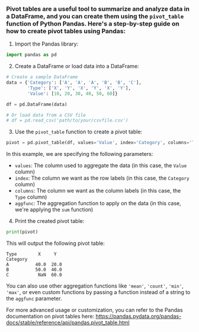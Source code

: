 ### Pivot tables are a useful tool to summarize and analyze data in a DataFrame, and you can create them using the `pivot_table` function of Python Pandas. Here's a step-by-step guide on how to create pivot tables using Pandas:

1. Import the Pandas library:

```python
import pandas as pd
```

2. Create a DataFrame or load data into a DataFrame:

```python
# Create a sample DataFrame
data = {'Category': ['A', 'A', 'A', 'B', 'B', 'C'],
        'Type': ['X', 'Y', 'X', 'Y', 'X', 'Y'],
        'Value': [10, 20, 30, 40, 50, 60]}

df = pd.DataFrame(data)

# Or load data from a CSV file
# df = pd.read_csv('path/to/your/csvfile.csv')
```

3. Use the `pivot_table` function to create a pivot table:

```python
pivot = pd.pivot_table(df, values='Value', index='Category', columns='Type', aggfunc='sum')
```

In this example, we are specifying the following parameters:

- `values`: The column used to aggregate the data (in this case, the `Value` column)
- `index`: The column we want as the row labels (in this case, the `Category` column)
- `columns`: The column we want as the column labels (in this case, the `Type` column)
- `aggfunc`: The aggregation function to apply on the data (in this case, we're applying the `sum` function)

4. Print the created pivot table:

```python
print(pivot)
```

This will output the following pivot table:

```
Type        X     Y
Category            
A          40.0  20.0
B          50.0  40.0
C           NaN  60.0
```

You can also use other aggregation functions like `'mean'`, `'count'`, `'min'`, `'max'`, or even custom functions by passing a function instead of a string to the `aggfunc` parameter.

For more advanced usage or customization, you can refer to the Pandas documentation on pivot tables here: https://pandas.pydata.org/pandas-docs/stable/reference/api/pandas.pivot_table.html
